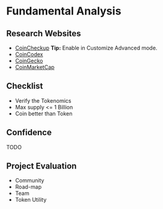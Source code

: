 # Fundamental Analysis

## Research Websites

- [CoinCheckup](https://coincheckup.com/) **Tip:** Enable in Customize Advanced mode.
- [CoinCodex](https://coincodex.com/)
- [CoinGecko](https://coingecko.com/)
- [CoinMarketCap](https://coinmarketcap.com/)

## Checklist

- Verify the Tokenomics
- Max supply <= 1 Billion
- Coin better than Token

## Confidence

TODO

## Project Evaluation

- Community
- Road-map
- Team
- Token Utility
